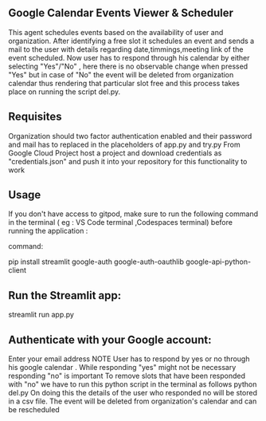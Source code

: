 ## Google Calendar Events Viewer & Scheduler
This agent schedules events based on the availability of user and organization. After identifying a free slot it schedules an event and sends a mail to the user with details regarding date,timmings,meeting link of the event scheduled. Now user has to respond through his calendar by either selecting "Yes"/"No" , here there is no observable change when pressed "Yes" but in case of "No" the event will be deleted from organization calendar thus rendering that particular slot free and this process takes place on running the script del.py.
## Requisites
Organization should two factor authentication enabled and their password and mail has to replaced in the placeholders of app.py and try.py
From Google Cloud Project host a project and download credentials as "credentials.json" and push it into your repository for this functionality to work
## Usage
If you don't have access to gitpod, make sure to run the following command in the terminal ( eg : VS Code terminal ,Codespaces terminal) before running the application :

command:

pip install streamlit google-auth google-auth-oauthlib google-api-python-client

## Run the Streamlit app:
streamlit run app.py

## Authenticate with your Google account:
Enter your email address
NOTE
User has to respond by yes or no through his google calendar . While responding "yes" might not be necessary responding "no" is important To remove slots that have been responded with "no" we have to run this python script in the terminal as follows python del.py On doing this the details of the user who responded no will be stored in a csv file. The event will be deleted from organization's calendar and can be rescheduled


